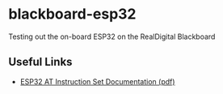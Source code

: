 # blackboard-esp32
Testing out the on-board ESP32 on the RealDigital Blackboard


## Useful Links
* [ESP32 AT Instruction Set Documentation (pdf)](https://www.espressif.com/sites/default/files/documentation/esp32_at_instruction_set_and_examples_en.pdf)
